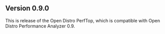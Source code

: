 ## Version 0.9.0

This is release of the Open Distro PerfTop, which is compatible with Open Distro Performance Analyzer 0.9.

